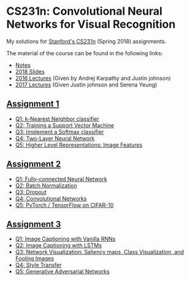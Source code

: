 # CS231n: Convolutional Neural Networks for Visual Recognition


My solutions for [Stanford's CS231n](http://cs231n.stanford.edu/2018/) (Spring 2018) assignments.

The material of the course can be found in the following links:
* [Notes](http://cs231n.github.io/)
* [2018 Slides](http://cs231n.stanford.edu/slides/2018/) 
* [2016 Lectures](https://www.youtube.com/playlist?list=PLkt2uSq6rBVctENoVBg1TpCC7OQi31AlC) (Given by Andrej Karpathy and Justin johnson)
* [2017 Lectures](https://www.youtube.com/playlist?list=PL3FW7Lu3i5JvHM8ljYj-zLfQRF3EO8sYv) (Given Justin johnson and Serena Yeung)


## [Assignment 1](http://cs231n.github.io/assignments2018/assignment1/)

* [Q1: k-Nearest Neighbor classifier](./assignment1/knn.ipynb)
* [Q2: Training a Support Vector Machine](./assignment1/svm.ipynb)
* [Q3: Implement a Softmax classifier](./assignment1/softmax.ipynb)
* [Q4: Two-Layer Neural Network](./assignment1/two_layer_net.ipynb)
* [Q5: Higher Level Representations: Image Features](./assignment1/features.ipynb)


## [Assignment 2](http://cs231n.github.io/assignments2018/assignment2/)

* [Q1: Fully-connected Neural Network](./assignment2/FullyConnectedNets.ipynb)
* [Q2: Batch Normalization](./assignment2/BatchNormalization.ipynb)
* [Q3: Dropout](./assignment2/Dropout.ipynb)
* [Q4: Convolutional Networks](./assignment2/ConvolutionalNetworks.ipynb)
* [Q5: PyTorch / TensorFlow on CIFAR-10](./assignment2/PyTorch.ipynb)


## [Assignment 3](http://cs231n.github.io/assignments2018/assignment3/)

* [Q1: Image Captioning with Vanilla RNNs](./assignment3/RNN_Captioning.ipynb)
* [Q2: Image Captioning with LSTMs](./assignment3/LSTM_Captioning.ipynb)
* [Q3: Network Visualization: Saliency maps, Class Visualization, and Fooling Images](./assignment3/NetworkVisualization-PyTorch.ipynb)
* [Q4: Style Transfer](./assignment3/StyleTransfer-PyTorch.ipynb)
* [Q5: Generative Adversarial Networks](./assignment3/GANs-PyTorch.ipynb)
